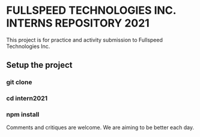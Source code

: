 # FULLSPEED TECHNOLOGIES INC. INTERNS REPOSITORY 2021

This project is for practice and activity submission to Fullspeed Technologies Inc.

## Setup the project

### git clone
### cd intern2021
### npm install

Comments and critiques are welcome. We are aiming to be better each day.
